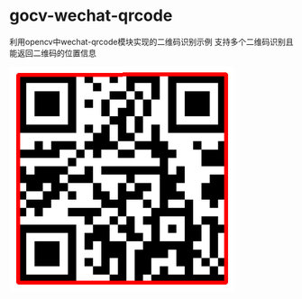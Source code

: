 # gocv-wechat-qrcode
利用opencv中wechat-qrcode模块实现的二维码识别示例 支持多个二维码识别且能返回二维码的位置信息

![](https://github.com/just-beginer/gocv-wechat-qrcode/blob/main/output.png)